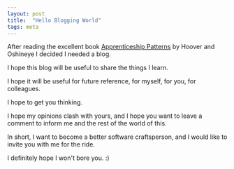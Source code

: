 ```yaml
---
layout: post
title:  "Hello Blogging World"
tags: meta
---
```

After reading the excellent book [Apprenticeship Patterns][AppPatt] by Hoover and Oshineye I decided I needed a blog.

I hope this blog will be useful to share the things I learn.

I hope it will be useful for future reference, for myself, for you, for colleagues.

I hope to get you thinking.

I hope my opinions clash with yours, and I hope you want to leave a comment to inform me and the rest of the world of this.

In short, I want to become a better software craftsperson, and I would like to invite you with me for the ride.

I definitely hope I won't bore you. :)

[AppPatt]: http://chimera.labs.oreilly.com/books/1234000001813/index.html
